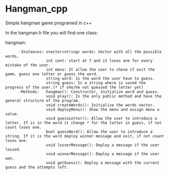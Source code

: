 # Hangman_cpp
Simple hangman game programed in c++

In the hangman.h file you will find one class:
                      
  hangman:      
  
          -Instances: vvector<string> words: Vector with all the possible words.
                      int cont: start at 7 and it loses one for every mistake of the user.
                      int menu: It allow the user to chose if exit the game, guess one letter or guess the word.
                      string word: Is the word the user have to guess.
                      string guess: Is a string where is saved the progress of the user.(* if she/he not guessed the letter yet)
          -Methods:   hangman(): Constructor, initialize word and guess.
                      void play(): Is the only public method and have the general structure of the program.
                      void createWords(): Initialize the words vector.
                      void deployMenu(): Show the menu and assign menu a value.
                      void guessLetter(): Allow the user to introduce a letter. If is in the word it change * for the letter in guess, if not count loses one.
                      bool guessWord(): Allow the user to introduce a string. If it is the word deploy winner message and exit, if not count loses one.
                      void losserMessage(): Deploy a message if the user lossed.
                      void winnerMessage(): Deploy a message if the user won.
                      void getGuess(): Deploy a message with the current guess and the attempts left.
